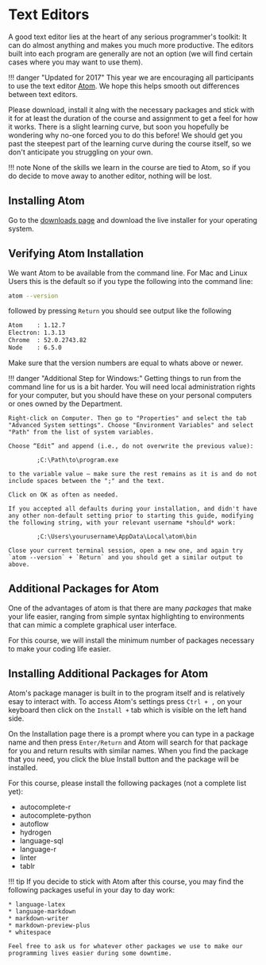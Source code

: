 # Text Editors

A good text editor lies at the heart of any serious programmer's toolkit: It can do almost anything and makes you much more productive. The editors built into each program are generally are not an option (we will find certain cases where you may want to use them).

!!! danger "Updated for 2017"
    This year we are encouraging all participants to use the text editor [Atom](https://atom.io/).
    We hope this helps smooth out differences between text editors.

Please download, install it alng with the necessary packages and stick with it for at least the duration of the course and assignment to get a feel for how it works.
There is a slight learning curve, but soon you hopefully be wondering why no-one forced you to do this before!
We should get you past the steepest part of the learning curve during the course itself, so we don't anticipate you struggling on your own.

!!! note
    None of the skills we learn in the course are tied to Atom, so if you do decide to move away to another editor, nothing will be lost.

<!-- ## Installing Sublime Text

Go to the [downloads page](https://www.sublimetext.com/3) and download the live installer for your operating system. -->

## Installing Atom

Go to the [downloads page](https://github.com/atom/atom/releases/tag/v1.9.9) and download the live installer for your operating system.

## Verifying Atom Installation

We want Atom to be available from the command line. For Mac and Linux Users this is the default so if you type the following into the command line:

```bash
atom --version
```
followed by pressing `Return` you should see output like the following
```bash
Atom    : 1.12.7
Electron: 1.3.13
Chrome  : 52.0.2743.82
Node    : 6.5.0
```
Make sure that the version numbers are equal to whats above or newer.

!!! danger "Additional Step for Windows:"
    Getting things to run from the command line for us is a bit harder. You will need local administration rights for your computer, but you should have these on your personal computers or ones owned by the Department.

    Right-click on Computer. Then go to "Properties" and select the tab "Advanced System settings". Choose "Environment Variables" and select "Path" from the list of system variables.

    Choose “Edit” and append (i.e., do not overwrite the previous value):

            ;C:\Path\to\program.exe

    to the variable value – make sure the rest remains as it is and do not include spaces between the ";" and the text.

    Click on OK as often as needed.

    If you accepted all defaults during your installation, and didn't have any other non-default setting prior to starting this guide, modifying the following string, with your relevant username *should* work:

            ;C:\Users\yourusername\AppData\Local\atom\bin

    Close your current terminal session, open a new one, and again try `atom --version` + `Return` and you should get a similar output to above.

## Additional Packages for Atom

One of the advantages of atom is that there are many *packages* that make your life easier, ranging from simple syntax highlighting to environments that can mimic a complete graphical user interface.

For this course, we will install the minimum number of packages necessary to make your coding life easier.

## Installing Additional Packages for Atom

Atom's package manager is built in to the program itself and is relatively esay to interact with.
To access Atom's settings press `Ctrl + ,` on your keyboard then click on the `Install +` tab which is visible on the left hand side.

On the Installation page there is a prompt where you can type in a package name and then press `Enter/Return` and Atom will search for that package for you and return results with similar names. When you find the package that you need, you click the blue Install button and the package will be installed.

For this course, please install the following packages (not a complete list yet):

* autocomplete-r
* autocomplete-python
* autoflow
* hydrogen
* language-sql
* language-r
* linter
* tablr

!!! tip
    If you decide to stick with Atom after this course, you may find the following packages useful in your day to day work:

    * language-latex
    * language-markdown
    * markdown-writer
    * markdown-preview-plus
    * whitespace

    Feel free to ask us for whatever other packages we use to make our programming lives easier during some downtime.

<!-- ## Additional Package for Sublime Text

For those who want to use Sublime Text as their editor, you will need to add an additional package, "Package Control" to it so that we can customize it a little throughout the course. Proceed as follows:

Open the Sublime Text console via the using the ctrl+` shortcut or the View > Show Console menu.
Once open, paste the code below into the console (and press return):

        import urllib.request,os,hashlib; h = '2915d1851351e5ee549c20394736b442' + '8bc59f460fa1548d1514676163dafc88'; pf = 'Package Control.sublime-package'; ipp = sublime.installed_packages_path(); urllib.request.install_opener( urllib.request.build_opener( urllib.request.ProxyHandler()) ); by = urllib.request.urlopen( 'http://packagecontrol.io/' + pf.replace(' ', '%20')).read(); dh = hashlib.sha256(by).hexdigest(); print('Error validating download (got %s instead of %s), please try manual install' % (dh, h)) if dh != h else open(os.path.join( ipp, pf), 'wb' ).write(by)

We will show you how to use Package Control during the course. -->
